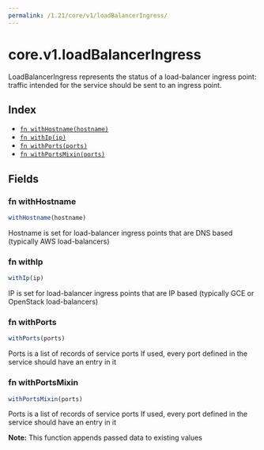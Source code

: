 ```yaml
---
permalink: /1.21/core/v1/loadBalancerIngress/
---
```


# core.v1.loadBalancerIngress

LoadBalancerIngress represents the status of a load-balancer ingress point: traffic intended for the service should be sent to an ingress point.

## Index

* [`fn withHostname(hostname)`](#fn-withhostname)
* [`fn withIp(ip)`](#fn-withip)
* [`fn withPorts(ports)`](#fn-withports)
* [`fn withPortsMixin(ports)`](#fn-withportsmixin)

## Fields

### fn withHostname

```ts
withHostname(hostname)
```

Hostname is set for load-balancer ingress points that are DNS based (typically AWS load-balancers)

### fn withIp

```ts
withIp(ip)
```

IP is set for load-balancer ingress points that are IP based (typically GCE or OpenStack load-balancers)

### fn withPorts

```ts
withPorts(ports)
```

Ports is a list of records of service ports If used, every port defined in the service should have an entry in it

### fn withPortsMixin

```ts
withPortsMixin(ports)
```

Ports is a list of records of service ports If used, every port defined in the service should have an entry in it

**Note:** This function appends passed data to existing values